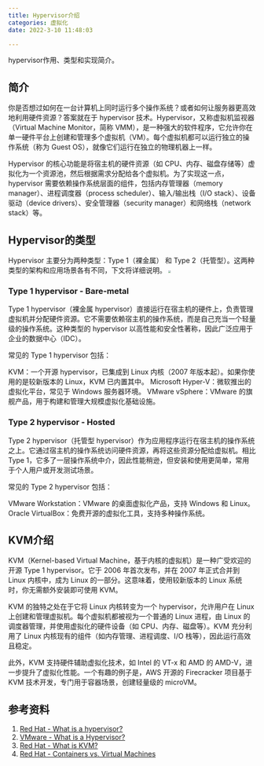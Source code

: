 ```yaml
---
title: Hypervisor介绍
categories: 虚拟化
date: 2022-3-10 11:48:03

---
```


hypervisor作用、类型和实现简介。

<!--more-->

## 简介

你是否想过如何在一台计算机上同时运行多个操作系统？或者如何让服务器更高效地利用硬件资源？答案就在于 hypervisor 技术。Hypervisor，又称虚拟机监视器（Virtual Machine Monitor，简称 VMM），是一种强大的软件程序，它允许你在单一硬件平台上创建和管理多个虚拟机（VM）。每个虚拟机都可以运行独立的操作系统（称为 Guest OS），就像它们运行在独立的物理机器上一样。

Hypervisor 的核心功能是将宿主机的硬件资源（如 CPU、内存、磁盘存储等）虚拟化为一个资源池，然后根据需求分配给各个虚拟机。为了实现这一点，hypervisor 需要依赖操作系统层面的组件，包括内存管理器（memory manager）、进程调度器（process scheduler）、输入/输出栈（I/O stack）、设备驱动（device drivers）、安全管理器（security manager）和网络栈（network stack）等。


## Hypervisor的类型

Hypervisor 主要分为两种类型：Type 1（裸金属） 和 Type 2（托管型）。这两种类型的架构和应用场景各有不同，下文将详细说明。
<img src="https://weiblog-1252613377.cos.ap-chengdu.myqcloud.com/03101021997.png" style="zoom: 33%;" />

### Type 1 hypervisor - Bare-metal

Type 1 hypervisor（裸金属 hypervisor）直接运行在宿主机的硬件上，负责管理虚拟机并分配硬件资源。它不需要依赖宿主机的操作系统，而是自己充当一个轻量级的操作系统。这种类型的 hypervisor 以高性能和安全性著称，因此广泛应用于企业的数据中心（IDC）。

常见的 Type 1 hypervisor 包括：

KVM：一个开源 hypervisor，已集成到 Linux 内核（2007 年版本起）。如果你使用的是较新版本的 Linux，KVM 已内置其中。
Microsoft Hyper-V：微软推出的虚拟化平台，常见于 Windows 服务器环境。
VMware vSphere：VMware 的旗舰产品，用于构建和管理大规模虚拟化基础设施。


### Type 2 hypervisor - Hosted

Type 2 hypervisor（托管型 hypervisor）作为应用程序运行在宿主机的操作系统之上。它通过宿主机的操作系统访问硬件资源，再将这些资源分配给虚拟机。相比 Type 1，它多了一层操作系统中介，因此性能稍逊，但安装和使用更简单，常用于个人用户或开发测试场景。

常见的 Type 2 hypervisor 包括：

VMware Workstation：VMware 的桌面虚拟化产品，支持 Windows 和 Linux。
Oracle VirtualBox：免费开源的虚拟化工具，支持多种操作系统。


## KVM介绍

KVM（Kernel-based Virtual Machine，基于内核的虚拟机）是一种广受欢迎的开源 Type 1 hypervisor。它于 2006 年首次发布，并在 2007 年正式合并到 Linux 内核中，成为 Linux 的一部分。这意味着，使用较新版本的 Linux 系统时，你无需额外安装即可使用 KVM。

KVM 的独特之处在于它将 Linux 内核转变为一个 hypervisor，允许用户在 Linux 上创建和管理虚拟机。每个虚拟机都被视为一个普通的 Linux 进程，由 Linux 的调度器管理，并使用虚拟化的硬件设备（如 CPU、内存、磁盘等）。KVM 充分利用了 Linux 内核现有的组件（如内存管理、进程调度、I/O 栈等），因此运行高效且稳定。

此外，KVM 支持硬件辅助虚拟化技术，如 Intel 的 VT-x 和 AMD 的 AMD-V，进一步提升了虚拟化性能。一个有趣的例子是，AWS 开源的 Firecracker 项目基于 KVM 技术开发，专门用于容器场景，创建轻量级的 microVM。


## 参考资料

1. [Red Hat - What is a hypervisor?](https://www.redhat.com/en/topics/virtualization/what-is-a-hypervisor)
2. [VMware - What is a Hypervisor?](https://www.vmware.com/topics/glossary/content/hypervisor.html?resource=cat-1299087558#cat-1299087558)
3. [Red Hat - What is KVM?](https://www.redhat.com/en/topics/virtualization/what-is-KVM)
4. [Red Hat - Containers vs. Virtual Machines](https://www.redhat.com/en/topics/containers/containers-vs-vms)